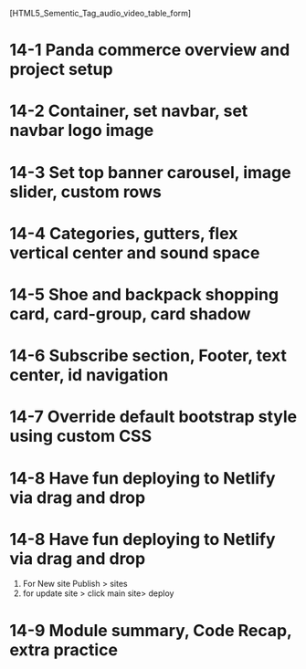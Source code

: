 [HTML5_Sementic_Tag_audio_video_table_form]

# 14-1 Panda commerce overview and project setup
# 14-2 Container, set navbar, set navbar logo image
# 14-3 Set top banner carousel, image slider, custom rows
# 14-4 Categories, gutters, flex vertical center and sound space
# 14-5 Shoe and backpack shopping card, card-group, card shadow
# 14-6 Subscribe section, Footer, text center, id navigation
# 14-7 Override default bootstrap style using custom CSS
# 14-8 Have fun deploying to Netlify via drag and drop
# 14-8 Have fun deploying to Netlify via drag and drop
   1. For New site Publish  > sites 
   2. for update site > click main site> deploy 
# 14-9 Module summary, Code Recap, extra practice
